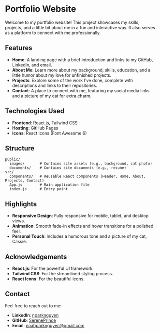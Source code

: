 # Portfolio Website

Welcome to my portfolio website! This project showcases my skills, projects, and a little bit about me in a fun and interactive way. It also serves as a platform to connect with me professionally.

## Features

- **Home**: A landing page with a brief introduction and links to my GitHub, LinkedIn, and email.
- **About Me**: Learn more about my background, skills, education, and a little humor about my love for unfinished projects.
- **Projects**: Explore some of the work I've done, complete with descriptions and links to their repositories.
- **Contact**: A place to connect with me, featuring my social media links and a picture of my cat for extra charm.

## Technologies Used

- **Frontend**: React.js, Tailwind CSS
- **Hosting**: GitHub Pages
- **Icons**: React Icons (Font Awesome 6)

## Structure

```
public/
  images/       # Contains site assets (e.g., background, cat photo)
  documents/    # Contains site documents (e.g., resume)
src/
  components/   # Reusable React components (Header, Home, About, Projects, Contact)
  App.js        # Main application file
  index.js      # Entry point
```

## Highlights

- **Responsive Design**: Fully responsive for mobile, tablet, and desktop views.
- **Animation**: Smooth fade-in effects and hover transitions for a polished feel.
- **Personal Touch**: Includes a humorous tone and a picture of my cat, Cassie.

## Acknowledgements

- **React.js**: For the powerful UI framework.
- **Tailwind CSS**: For the streamlined styling process.
- **React Icons**: For the beautiful icons.

## Contact

Feel free to reach out to me:

- **LinkedIn**: [nparknguyen](https://www.linkedin.com/in/nparknguyen/)
- **GitHub**: [SerenePrince](https://github.com/SerenePrince)
- **Email**: noahparknguyen@gmail.com
